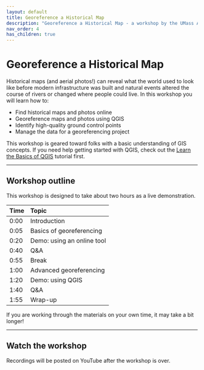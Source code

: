```yaml
---
layout: default
title: Georeference a Historical Map
description: "Georeference a Historical Map - a workshop by the UMass Amherst Libraries."
nav_order: 4
has_children: true
---
```


# Georeference a Historical Map

Historical maps (and aerial photos!) can reveal what the world used to look like before modern infrastructure was built and natural events altered the course of rivers or changed where people could live. In this workshop you will learn how to:
* Find historical maps and photos online
* Georeference maps and photos using QGIS
* Identify high-quality ground control points
* Manage the data for a georeferencing project

This workshop is geared toward folks with a basic understanding of GIS concepts. If you need help getting started with QGIS, check out the [Learn the Basics of QGIS](https://umass-gis.github.io/workshops/content/basics-qgis/) tutorial first.

---
## Workshop outline

This workshop is designed to take about two hours as a live demonstration.

| Time | Topic |
| :--- | :--- |
| 0:00 | Introduction |
| 0:05 | Basics of georeferencing |
| 0:20 | Demo: using an online tool |
| 0:40 | Q&A |
| 0:55 | Break |
| 1:00 | Advanced georeferencing |
| 1:20 | Demo: using QGIS |
| 1:40 | Q&A |
| 1:55 | Wrap-up |

If you are working through the materials on your own time, it may take a bit longer!

---
## Watch the workshop

Recordings will be posted on YouTube after the workshop is over.
